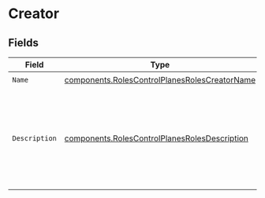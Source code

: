 # Creator


## Fields

| Field                                                                                                           | Type                                                                                                            | Required                                                                                                        | Description                                                                                                     | Example                                                                                                         |
| --------------------------------------------------------------------------------------------------------------- | --------------------------------------------------------------------------------------------------------------- | --------------------------------------------------------------------------------------------------------------- | --------------------------------------------------------------------------------------------------------------- | --------------------------------------------------------------------------------------------------------------- |
| `Name`                                                                                                          | [components.RolesControlPlanesRolesCreatorName](../../models/components/rolescontrolplanesrolescreatorname.md)  | :heavy_check_mark:                                                                                              | N/A                                                                                                             |                                                                                                                 |
| `Description`                                                                                                   | [components.RolesControlPlanesRolesDescription](../../models/components/rolescontrolplanesrolesdescription.md)  | :heavy_check_mark:                                                                                              | N/A                                                                                                             | Creates a new Control Plane in an organization. The creator becomes the owner of the Control Plane they create. |